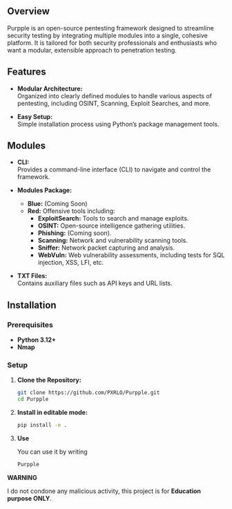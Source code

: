 
## Overview

Purpple is an open-source pentesting framework designed to streamline security testing by integrating multiple modules into a single, cohesive platform. It is tailored for both security professionals and enthusiasts who want a modular, extensible approach to penetration testing.

## Features

- **Modular Architecture:**  
  Organized into clearly defined modules to handle various aspects of pentesting, including OSINT, Scanning, Exploit Searches, and more.

- **Easy Setup:**  
  Simple installation process using Python’s package management tools.

## Modules

- **CLI:**  
  Provides a command-line interface (CLI) to navigate and control the framework.

- **Modules Package:**  
  - **Blue:** (Coming Soon)
  - **Red:** Offensive tools including:
    - **ExploitSearch:** Tools to search and manage exploits.
    - **OSINT:** Open-source intelligence gathering utilities.
    - **Phishing:** (Coming soon).
    - **Scanning:** Network and vulnerability scanning tools.
    - **Sniffer:** Network packet capturing and analysis.
    - **WebVuln:** Web vulnerability assessments, including tests for SQL injection, XSS, LFI, etc.

- **TXT Files:**  
  Contains auxiliary files such as API keys and URL lists.

## Installation

### Prerequisites

- **Python 3.12+**
- **Nmap**
  
### Setup

1. **Clone the Repository:**

   ```bash
   git clone https://github.com/PXRLO/Purpple.git
   cd Purpple
   
2. **Install in editable mode:**

   ```bash
   pip install -e .
   
3. **Use**

   You can use it by writing
   ```bash
   Purpple
   
**WARNING**

I do not condone any malicious activity, this project is for **Education purpose ONLY**.



